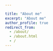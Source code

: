 ```yaml
---

title: "About me"
excerpt: "About me"
author_profile: true
redirect_from: 
  - /about/
  - /about.html
  - /
---
```

